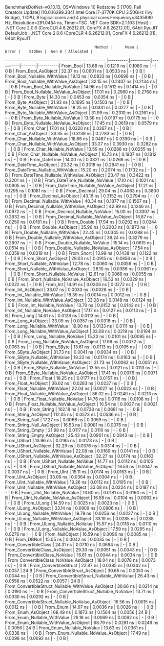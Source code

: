 
BenchmarkDotNet=v0.10.13, OS=Windows 10 Redstone 3 [1709, Fall Creators Update] (10.0.16299.334)
Intel Core i7-3770K CPU 3.50GHz (Ivy Bridge), 1 CPU, 8 logical cores and 4 physical cores
Frequency=3435890 Hz, Resolution=291.0454 ns, Timer=TSC
.NET Core SDK=2.1.103
  [Host]     : .NET Core 2.0.6 (CoreCLR 4.6.26212.01, CoreFX 4.6.26212.01), 64bit RyuJIT
  DefaultJob : .NET Core 2.0.6 (CoreCLR 4.6.26212.01, CoreFX 4.6.26212.01), 64bit RyuJIT


                                             Method |      Mean |     Error |    StdDev |  Gen 0 | Allocated |
--------------------------------------------------- |----------:|----------:|----------:|-------:|----------:|
                                          From_Bool |  13.68 ns | 0.1219 ns | 0.1080 ns |      - |       0 B |
                                 From_Bool_AsObject |  32.37 ns | 0.0601 ns | 0.0533 ns |      - |       0 B |
                       From_Bool_Nullable_WithValue |  19.13 ns | 0.0833 ns | 0.0696 ns |      - |       0 B |
              From_Bool_Nullable_WithValue_AsObject |  32.15 ns | 0.2407 ns | 0.2134 ns |      - |       0 B |
                         From_Bool_Nullable_NoValue |  14.96 ns | 0.1512 ns | 0.1414 ns |      - |       0 B |
                From_Bool_Nullable_NoValue_AsObject |  17.01 ns | 0.2960 ns | 0.2768 ns |      - |       0 B |
                                          From_Byte |  14.30 ns | 0.0453 ns | 0.0354 ns |      - |       0 B |
                                 From_Byte_AsObject |  31.93 ns | 0.1695 ns | 0.1503 ns |      - |       0 B |
                       From_Byte_Nullable_WithValue |  18.25 ns | 0.0331 ns | 0.0277 ns |      - |       0 B |
              From_Byte_Nullable_WithValue_AsObject |  31.99 ns | 0.2310 ns | 0.2161 ns |      - |       0 B |
                         From_Byte_Nullable_NoValue |  13.58 ns | 0.0197 ns | 0.0175 ns |      - |       0 B |
                From_Byte_Nullable_NoValue_AsObject |  17.45 ns | 0.0619 ns | 0.0579 ns |      - |       0 B |
                                          From_Char |  17.01 ns | 0.0320 ns | 0.0267 ns |      - |       0 B |
                                 From_Char_AsObject |  33.35 ns | 0.3139 ns | 0.2783 ns |      - |       0 B |
                       From_Char_Nullable_WithValue |  18.66 ns | 0.0467 ns | 0.0390 ns |      - |       0 B |
              From_Char_Nullable_WithValue_AsObject |  33.37 ns | 0.3930 ns | 0.3282 ns |      - |       0 B |
                         From_Char_Nullable_NoValue |  13.59 ns | 0.0288 ns | 0.0255 ns |      - |       0 B |
                From_Char_Nullable_NoValue_AsObject |  16.73 ns | 0.1937 ns | 0.1812 ns |      - |       0 B |
                                      From_DateTime |  14.00 ns | 0.0321 ns | 0.0268 ns |      - |       0 B |
                             From_DateTime_AsObject |  23.32 ns | 0.3318 ns | 0.2941 ns |      - |       0 B |
                   From_DateTime_Nullable_WithValue |  15.20 ns | 0.2074 ns | 0.1732 ns |      - |       0 B |
          From_DateTime_Nullable_WithValue_AsObject |  23.47 ns | 0.3422 ns | 0.3201 ns |      - |       0 B |
                     From_DateTime_Nullable_NoValue |  17.10 ns | 0.1021 ns | 0.0905 ns |      - |       0 B |
            From_DateTime_Nullable_NoValue_AsObject |  17.21 ns | 0.1295 ns | 0.1081 ns |      - |       0 B |
                                       From_Decimal |  29.04 ns | 0.4063 ns | 0.3800 ns |      - |       0 B |
                              From_Decimal_AsObject |  43.16 ns | 0.3152 ns | 0.2794 ns |      - |       0 B |
                    From_Decimal_Nullable_WithValue |  40.34 ns | 0.1877 ns | 0.1567 ns |      - |       0 B |
           From_Decimal_Nullable_WithValue_AsObject |  42.99 ns | 0.1246 ns | 0.0972 ns |      - |       0 B |
                      From_Decimal_Nullable_NoValue |  15.00 ns | 0.3307 ns | 0.2932 ns |      - |       0 B |
             From_Decimal_Nullable_NoValue_AsObject |  16.87 ns | 0.0250 ns | 0.0181 ns |      - |       0 B |
                                        From_Double |  17.94 ns | 0.0292 ns | 0.0244 ns |      - |       0 B |
                               From_Double_AsObject |  35.96 ns | 0.2003 ns | 0.1873 ns |      - |       0 B |
                     From_Double_Nullable_WithValue |  22.45 ns | 0.0345 ns | 0.0288 ns |      - |       0 B |
            From_Double_Nullable_WithValue_AsObject |  36.24 ns | 0.3279 ns | 0.2907 ns |      - |       0 B |
                       From_Double_Nullable_NoValue |  15.14 ns | 0.0615 ns | 0.0514 ns |      - |       0 B |
              From_Double_Nullable_NoValue_AsObject |  17.54 ns | 0.0359 ns | 0.0319 ns |      - |       0 B |
                                         From_Short |  13.99 ns | 0.1438 ns | 0.1122 ns |      - |       0 B |
                                From_Short_AsObject |  29.03 ns | 0.0915 ns | 0.0856 ns |      - |       0 B |
                      From_Short_Nullable_WithValue |  12.78 ns | 0.0060 ns | 0.0056 ns |      - |       0 B |
             From_Short_Nullable_WithValue_AsObject |  28.10 ns | 0.0386 ns | 0.0361 ns |      - |       0 B |
                        From_Short_Nullable_NoValue |  12.61 ns | 0.0066 ns | 0.0055 ns |      - |       0 B |
               From_Short_Nullable_NoValue_AsObject |  16.53 ns | 0.0029 ns | 0.0022 ns |      - |       0 B |
                                           From_Int |  14.91 ns | 0.0306 ns | 0.0272 ns |      - |       0 B |
                                  From_Int_AsObject |  33.07 ns | 0.0033 ns | 0.0026 ns |      - |       0 B |
                        From_Int_Nullable_WithValue |  18.39 ns | 0.0014 ns | 0.0012 ns |      - |       0 B |
               From_Int_Nullable_WithValue_AsObject |  33.08 ns | 0.0148 ns | 0.0124 ns |      - |       0 B |
                          From_Int_Nullable_NoValue |  13.70 ns | 0.0152 ns | 0.0142 ns |      - |       0 B |
                 From_Int_Nullable_NoValue_AsObject |  17.17 ns | 0.0127 ns | 0.0113 ns |      - |       0 B |
                                          From_Long |  14.61 ns | 0.0128 ns | 0.0113 ns |      - |       0 B |
                                 From_Long_AsObject |  33.09 ns | 0.0357 ns | 0.0316 ns |      - |       0 B |
                       From_Long_Nullable_WithValue |  19.90 ns | 0.0133 ns | 0.0111 ns |      - |       0 B |
              From_Long_Nullable_WithValue_AsObject |  33.08 ns | 0.0219 ns | 0.0194 ns |      - |       0 B |
                         From_Long_Nullable_NoValue |  15.23 ns | 0.0101 ns | 0.0095 ns |      - |       0 B |
                From_Long_Nullable_NoValue_AsObject |  17.99 ns | 0.0072 ns | 0.0063 ns |      - |       0 B |
                                         From_SByte |  13.61 ns | 0.0113 ns | 0.0105 ns |      - |       0 B |
                                From_SByte_AsObject |  31.73 ns | 0.0041 ns | 0.0034 ns |      - |       0 B |
                      From_SByte_Nullable_WithValue |  18.22 ns | 0.0174 ns | 0.0163 ns |      - |       0 B |
             From_SByte_Nullable_WithValue_AsObject |  31.73 ns | 0.0062 ns | 0.0051 ns |      - |       0 B |
                        From_SByte_Nullable_NoValue |  13.55 ns | 0.0121 ns | 0.0113 ns |      - |       0 B |
               From_SByte_Nullable_NoValue_AsObject |  17.41 ns | 0.0076 ns | 0.0071 ns |      - |       0 B |
                                         From_Float |  18.25 ns | 0.0177 ns | 0.0157 ns |      - |       0 B |
                                From_Float_AsObject |  36.02 ns | 0.0283 ns | 0.0237 ns |      - |       0 B |
                      From_Float_Nullable_WithValue |  22.04 ns | 0.0027 ns | 0.0023 ns |      - |       0 B |
             From_Float_Nullable_WithValue_AsObject |  36.02 ns | 0.0240 ns | 0.0213 ns |      - |       0 B |
                        From_Float_Nullable_NoValue |  14.76 ns | 0.0116 ns | 0.0108 ns |      - |       0 B |
               From_Float_Nullable_NoValue_AsObject |  16.54 ns | 0.0027 ns | 0.0021 ns |      - |       0 B |
                                        From_String | 102.18 ns | 0.0728 ns | 0.0681 ns |      - |       0 B |
                               From_String_AsObject | 112.05 ns | 0.0573 ns | 0.0536 ns |      - |       0 B |
                                   From_String_Null |  17.27 ns | 0.0066 ns | 0.0059 ns |      - |       0 B |
                          From_String_Null_AsObject |  16.53 ns | 0.0081 ns | 0.0076 ns |      - |       0 B |
                                  From_String_Empty |  21.98 ns | 0.0117 ns | 0.0110 ns |      - |       0 B |
                         From_String_Empty_AsObject |  25.43 ns | 0.0901 ns | 0.0843 ns |      - |       0 B |
                                        From_UShort |  13.96 ns | 0.0185 ns | 0.0173 ns |      - |       0 B |
                               From_UShort_AsObject |  32.29 ns | 0.0376 ns | 0.0314 ns |      - |       0 B |
                     From_UShort_Nullable_WithValue |  22.08 ns | 0.0169 ns | 0.0141 ns |      - |       0 B |
            From_UShort_Nullable_WithValue_AsObject |  32.27 ns | 0.0174 ns | 0.0163 ns |      - |       0 B |
                       From_UShort_Nullable_NoValue |  14.77 ns | 0.0112 ns | 0.0105 ns |      - |       0 B |
              From_UShort_Nullable_NoValue_AsObject |  16.53 ns | 0.0047 ns | 0.0037 ns |      - |       0 B |
                                          From_UInt |  15.11 ns | 0.0174 ns | 0.0163 ns |      - |       0 B |
                                 From_UInt_AsObject |  33.09 ns | 0.0364 ns | 0.0304 ns |      - |       0 B |
                       From_UInt_Nullable_WithValue |  19.26 ns | 0.0112 ns | 0.0105 ns |      - |       0 B |
              From_UInt_Nullable_WithValue_AsObject |  33.08 ns | 0.0224 ns | 0.0187 ns |      - |       0 B |
                         From_UInt_Nullable_NoValue |  13.60 ns | 0.0181 ns | 0.0160 ns |      - |       0 B |
                From_UInt_Nullable_NoValue_AsObject |  16.58 ns | 0.0104 ns | 0.0092 ns |      - |       0 B |
                                         From_ULong |  14.59 ns | 0.0025 ns | 0.0023 ns |      - |       0 B |
                                From_ULong_AsObject |  33.14 ns | 0.0909 ns | 0.0806 ns |      - |       0 B |
                      From_ULong_Nullable_WithValue |  19.79 ns | 0.0256 ns | 0.0227 ns |      - |       0 B |
             From_ULong_Nullable_WithValue_AsObject |  33.19 ns | 0.0285 ns | 0.0238 ns |      - |       0 B |
                        From_ULong_Nullable_NoValue |  15.57 ns | 0.0118 ns | 0.0110 ns |      - |       0 B |
               From_ULong_Nullable_NoValue_AsObject |  17.59 ns | 0.0295 ns | 0.0276 ns |      - |       0 B |
                                    From_NullObject |  16.59 ns | 0.0096 ns | 0.0085 ns |      - |       0 B |
                                        From_DBNull |  15.05 ns | 0.0042 ns | 0.0035 ns |      - |       0 B |
                              From_ConvertibleClass |  24.31 ns | 0.0710 ns | 0.0664 ns |      - |       0 B |
                     From_ConvertibleClass_AsObject |  29.30 ns | 0.0051 ns | 0.0043 ns |      - |       0 B |
                      From_ConvertibleClass_NoValue |  16.61 ns | 0.0044 ns | 0.0034 ns |      - |       0 B |
             From_ConvertibleClass_NoValue_AsObject |  18.04 ns | 0.0078 ns | 0.0073 ns |      - |       0 B |
                             From_ConvertibleStruct |  22.87 ns | 0.0385 ns | 0.0342 ns | 0.0057 |      24 B |
                    From_ConvertibleStruct_AsObject |  30.65 ns | 0.0053 ns | 0.0044 ns |      - |       0 B |
          From_ConvertibleStruct_Nullable_WithValue |  26.43 ns | 0.0558 ns | 0.0522 ns | 0.0057 |      24 B |
 From_ConvertibleStruct_Nullable_WithValue_AsObject |  30.66 ns | 0.0214 ns | 0.0190 ns |      - |       0 B |
            From_ConvertibleStruct_Nullable_NoValue |  13.71 ns | 0.0330 ns | 0.0292 ns |      - |       0 B |
   From_ConvertibleStruct_Nullable_NoValue_AsObject |  16.56 ns | 0.0015 ns | 0.0012 ns |      - |       0 B |
                                          From_Enum |  14.97 ns | 0.0036 ns | 0.0026 ns |      - |       0 B |
                                 From_Enum_AsObject |  68.49 ns | 0.1873 ns | 0.1564 ns | 0.0056 |      24 B |
                       From_Enum_Nullable_WithValue |  29.18 ns | 0.0069 ns | 0.0062 ns |      - |       0 B |
              From_Enum_Nullable_WithValue_AsObject |  68.79 ns | 0.0281 ns | 0.0249 ns | 0.0056 |      24 B |
                         From_Enum_Nullable_NoValue |  13.63 ns | 0.0361 ns | 0.0338 ns |      - |       0 B |
                From_Enum_Nullable_NoValue_AsObject |  17.49 ns | 0.0098 ns | 0.0092 ns |      - |       0 B |
